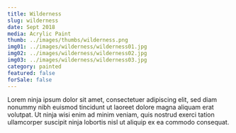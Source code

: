 ```yaml
---
title: Wilderness
slug: wilderness
date: Sept 2018
media: Acrylic Paint
thumb: ../images/thumbs/wilderness.png
img01: ../images/wilderness/wilderness01.jpg
img02: ../images/wilderness/wilderness02.jpg
img03: ../images/wilderness/wilderness03.jpg
category: painted
featured: false
forSale: false
---
```


Lorem ninja ipsum dolor sit amet, consectetuer adipiscing elit, sed diam nonummy nibh euismod tincidunt ut laoreet dolore magna aliquam erat volutpat. Ut ninja wisi enim ad minim veniam, quis nostrud exerci tation ullamcorper suscipit ninja lobortis nisl ut aliquip ex ea commodo consequat.